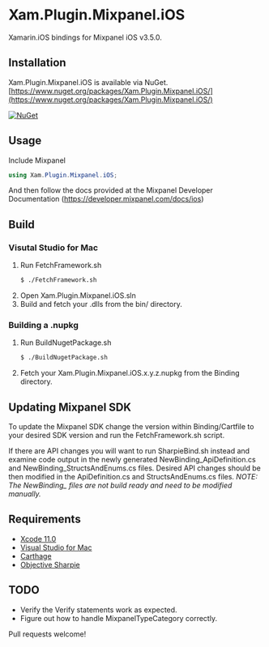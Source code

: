 # Xam.Plugin.Mixpanel.iOS

Xamarin.iOS bindings for Mixpanel iOS v3.5.0.


## Installation

Xam.Plugin.Mixpanel.iOS is available via NuGet.
[https://www.nuget.org/packages/Xam.Plugin.Mixpanel.iOS/](https://www.nuget.org/packages/Xam.Plugin.Mixpanel.iOS/)

[![NuGet](https://img.shields.io/nuget/vpre/Xam.Plugin.Mixpanel.iOS.svg?label=NuGet)](https://www.nuget.org/packages/Xam.Plugin.Mixpanel.iOS)

## Usage

Include Mixpanel
``` c#
using Xam.Plugin.Mixpanel.iOS;
```

And then follow the docs provided at the Mixpanel Developer Documentation (https://developer.mixpanel.com/docs/ios)

## Build

### Visutal Studio for Mac
1. Run FetchFramework.sh 
    ``` sh
    $ ./FetchFramework.sh
    ```
2. Open Xam.Plugin.Mixpanel.iOS.sln
3. Build and fetch your .dlls from the bin/ directory.

### Building a .nupkg
1. Run BuildNugetPackage.sh
    ``` sh
    $ ./BuildNugetPackage.sh
    ```
2. Fetch your Xam.Plugin.Mixpanel.iOS.x.y.z.nupkg from the Binding directory.

## Updating Mixpanel SDK
To update the Mixpanel SDK change the version within Binding/Cartfile to your desired SDK version and run the FetchFramework.sh script.

If there are API changes you will want to run SharpieBind.sh instead and examine code output in the newly generated NewBinding_ApiDefinition.cs and NewBinding_StructsAndEnums.cs files. Desired API changes should be then modified in the ApiDefinition.cs and StructsAndEnums.cs files. 
*NOTE: The NewBinding_ files are not build ready and need to be modified manually.*

## Requirements
- [Xcode 11.0](https://developer.apple.com/download/more/)
- [Visual Studio for Mac](https://visualstudio.microsoft.com/vs/mac/)
- [Carthage](https://github.com/Carthage/Carthage)
- [Objective Sharpie](https://docs.microsoft.com/en-us/xamarin/cross-platform/macios/binding/objective-sharpie/get-started)


## TODO
* Verify the Verify statements work as expected.
* Figure out how to handle MixpanelTypeCategory correctly.

Pull requests welcome!